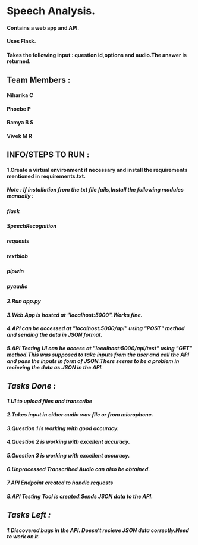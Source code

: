# Speech Analysis.
#### Contains a web app and API.
#### Uses Flask.
#### Takes the following input : question id,options and audio.The answer is returned.

## Team Members : 
#### Niharika C
#### Phoebe P
#### Ramya B S 
#### Vivek M R


##  INFO/STEPS TO RUN :
#### 1.Create a virtual environment if necessary and install the requirements mentioned in requirements.txt.
##### <i>Note : If installation from the txt file fails,Install the following modules manually :
##### <i>flask
##### <i>SpeechRecognition
##### <i>requests
##### <i>textblob
##### <i>pipwin
##### <i>pyaudio
#### 2.Run app.py
#### 3.Web App is hosted at "localhost:5000".Works fine.
#### 4.API can be accessed at "localhost:5000/api" using "POST" method and sending the data in JSON format.
#### 5.API Testing UI can be access at "localhost:5000/api/test" using "GET" method.This was supposed to take inputs from the user and call the API and pass the inputs in form of JSON.There seems to be a problem in recieving the data as JSON in the API.



## Tasks Done : 
#### 1.UI to upload files and transcribe
#### 2.Takes input in either audio wav file or from microphone.
#### 3.Question 1 is working with good accuracy.
#### 4.Question 2 is working with excellent accuracy.
#### 5.Question 3 is working with excellent accuracy.
#### 6.Unprocessed Transcribed Audio can also be obtained.
#### 7.API Endpoint created to handle requests
#### 8.API Testing Tool is created.Sends JSON data to the API.

## Tasks Left :
#### 1.Discovered bugs in the API. Doesn't recieve JSON data correctly.Need to work on it.
